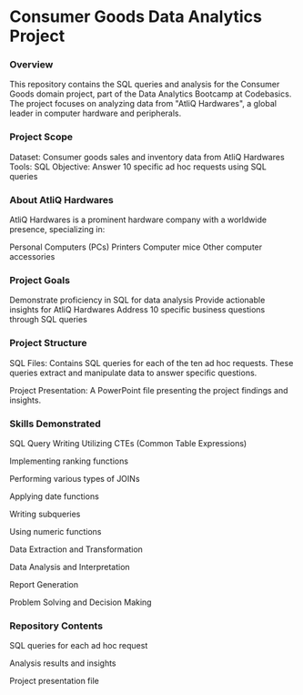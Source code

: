 # Consumer Goods Data Analytics Project

### Overview
This repository contains the SQL queries and analysis for the Consumer Goods domain project, part of the Data Analytics Bootcamp at Codebasics. The project focuses on analyzing data from "AtliQ Hardwares", a global leader in computer hardware and peripherals.

### Project Scope
Dataset: Consumer goods sales and inventory data from AtliQ Hardwares
Tools: SQL
Objective: Answer 10 specific ad hoc requests using SQL queries

### About AtliQ Hardwares
AtliQ Hardwares is a prominent hardware company with a worldwide presence, specializing in:

Personal Computers (PCs)
Printers
Computer mice
Other computer accessories

### Project Goals

Demonstrate proficiency in SQL for data analysis
Provide actionable insights for AtliQ Hardwares
Address 10 specific business questions through SQL queries

### Project Structure

SQL Files: Contains SQL queries for each of the ten ad hoc requests. These queries extract and manipulate data to answer specific questions.

Project Presentation: A PowerPoint file presenting the project findings and insights.

### Skills Demonstrated

SQL Query Writing
Utilizing CTEs (Common Table Expressions)

Implementing ranking functions

Performing various types of JOINs

Applying date functions

Writing subqueries

Using numeric functions

Data Extraction and Transformation

Data Analysis and Interpretation

Report Generation

Problem Solving and Decision Making

### Repository Contents

SQL queries for each ad hoc request

Analysis results and insights

Project presentation file
